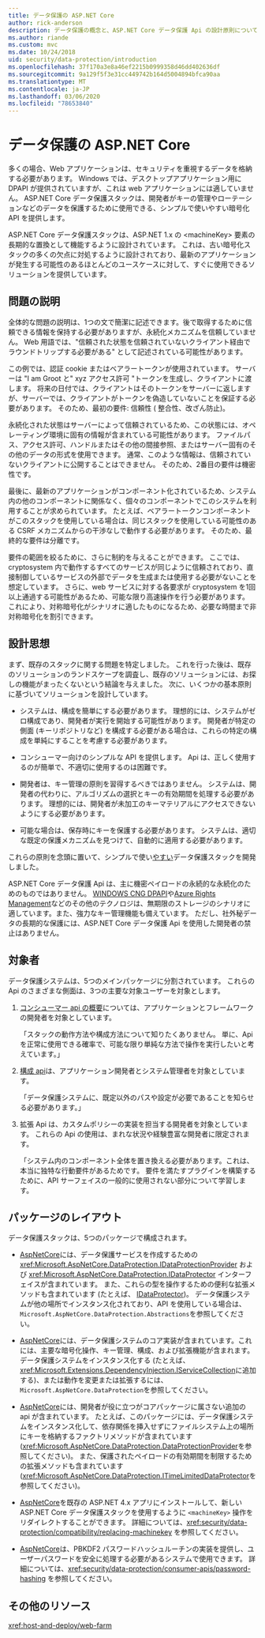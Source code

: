 ```yaml
---
title: データ保護の ASP.NET Core
author: rick-anderson
description: データ保護の概念と、ASP.NET Core データ保護 Api の設計原則について説明します。
ms.author: riande
ms.custom: mvc
ms.date: 10/24/2018
uid: security/data-protection/introduction
ms.openlocfilehash: 37f170a3e8a46ef2215b0999358d46dd402636df
ms.sourcegitcommit: 9a129f5f3e31cc449742b164d5004894bfca90aa
ms.translationtype: MT
ms.contentlocale: ja-JP
ms.lasthandoff: 03/06/2020
ms.locfileid: "78653840"
---
```

# <a name="aspnet-core-data-protection"></a>データ保護の ASP.NET Core

多くの場合、Web アプリケーションは、セキュリティを重視するデータを格納する必要があります。 Windows では、デスクトップアプリケーション用に DPAPI が提供されていますが、これは web アプリケーションには適していません。 ASP.NET Core データ保護スタックは、開発者がキーの管理やローテーションなどのデータを保護するために使用できる、シンプルで使いやすい暗号化 API を提供します。

ASP.NET Core データ保護スタックは、ASP.NET 1.x の &lt;machineKey&gt; 要素の長期的な置換として機能するように設計されています。 これは、古い暗号化スタックの多くの欠点に対処するように設計されており、最新のアプリケーションが発生する可能性のあるほとんどのユースケースに対して、すぐに使用できるソリューションを提供しています。

## <a name="problem-statement"></a>問題の説明

全体的な問題の説明は、1つの文で簡潔に記述できます。後で取得するために信頼できる情報を保持する必要がありますが、永続化メカニズムを信頼していません。 Web 用語では、"信頼された状態を信頼されていないクライアント経由でラウンドトリップする必要がある" として記述されている可能性があります。

この例では、認証 cookie またはベアラートークンが使用されています。 サーバーは "I am Groot と" xyz アクセス許可 "トークンを生成し、クライアントに渡します。 将来の日付では、クライアントはそのトークンをサーバーに返しますが、サーバーでは、クライアントがトークンを偽造していないことを保証する必要があります。 そのため、最初の要件: 信頼性 ( 整合性、改ざん防止)。

永続化された状態はサーバーによって信頼されているため、この状態には、オペレーティング環境に固有の情報が含まれている可能性があります。 ファイルパス、アクセス許可、ハンドルまたはその他の間接参照、またはサーバー固有のその他のデータの形式を使用できます。 通常、このような情報は、信頼されていないクライアントに公開することはできません。 そのため、2番目の要件は機密性です。

最後に、最新のアプリケーションがコンポーネント化されているため、システム内の他のコンポーネントに関係なく、個々のコンポーネントでこのシステムを利用することが求められています。 たとえば、ベアラートークンコンポーネントがこのスタックを使用している場合は、同じスタックを使用している可能性のある CSRF メカニズムからの干渉なしで動作する必要があります。 そのため、最終的な要件は分離です。

要件の範囲を絞るために、さらに制約を与えることができます。 ここでは、cryptosystem 内で動作するすべてのサービスが同じように信頼されており、直接制御しているサービスの外部でデータを生成または使用する必要がないことを想定しています。 さらに、web サービスに対する各要求が cryptosystem を1回以上通過する可能性があるため、可能な限り高速操作を行う必要があります。 これにより、対称暗号化がシナリオに適したものになるため、必要な時間まで非対称暗号化を割引できます。

## <a name="design-philosophy"></a>設計思想

まず、既存のスタックに関する問題を特定しました。 これを行った後は、既存のソリューションのランドスケープを調査し、既存のソリューションには、お探しの機能がまったくないという結論を与えました。 次に、いくつかの基本原則に基づいてソリューションを設計しています。

* システムは、構成を簡単にする必要があります。 理想的には、システムがゼロ構成であり、開発者が実行を開始する可能性があります。 開発者が特定の側面 (キーリポジトリなど) を構成する必要がある場合は、これらの特定の構成を単純にすることを考慮する必要があります。

* コンシューマー向けのシンプルな API を提供します。 Api は、正しく使用するのが簡単で、不適切に使用するのは困難です。

* 開発者は、キー管理の原則を習得するべきではありません。 システムは、開発者の代わりに、アルゴリズムの選択とキーの有効期間を処理する必要があります。 理想的には、開発者が未加工のキーマテリアルにアクセスできないようにする必要があります。

* 可能な場合は、保存時にキーを保護する必要があります。 システムは、適切な既定の保護メカニズムを見つけて、自動的に適用する必要があります。

これらの原則を念頭に置いて、シンプルで使い[やすい](xref:security/data-protection/using-data-protection)データ保護スタックを開発しました。

ASP.NET Core データ保護 Api は、主に機密ペイロードの永続的な永続化のためのものではありません。 [WINDOWS CNG DPAPI](https://msdn.microsoft.com/library/windows/desktop/hh706794%28v=vs.85%29.aspx)や[Azure Rights Management](/rights-management/)などのその他のテクノロジは、無期限のストレージのシナリオに適しています。また、強力なキー管理機能も備えています。 ただし、社外秘データの長期的な保護には、ASP.NET Core データ保護 Api を使用した開発者の禁止はありません。

## <a name="audience"></a>対象者

データ保護システムは、5つのメインパッケージに分割されています。 これらの Api のさまざまな側面は、3つの主要な対象ユーザーを対象とします。

1. [コンシューマー api の概要](xref:security/data-protection/consumer-apis/overview)については、アプリケーションとフレームワークの開発者を対象としています。

   「スタックの動作方法や構成方法について知りたくありません。 単に、Api を正常に使用できる確率で、可能な限り単純な方法で操作を実行したいと考えています。」

2. [構成 api](xref:security/data-protection/configuration/overview)は、アプリケーション開発者とシステム管理者を対象としています。

   「データ保護システムに、既定以外のパスや設定が必要であることを知らせる必要があります。」

3. 拡張 Api は、カスタムポリシーの実装を担当する開発者を対象としています。 これらの Api の使用は、まれな状況や経験豊富な開発者に限定されます。

   「システム内のコンポーネント全体を置き換える必要があります。これは、本当に独特な行動要件があるためです。 要件を満たすプラグインを構築するために、API サーフェイスの一般的に使用されない部分について学習します。

## <a name="package-layout"></a>パッケージのレイアウト

データ保護スタックは、5つのパッケージで構成されます。

* [AspNetCore](https://www.nuget.org/packages/Microsoft.AspNetCore.DataProtection.Abstractions/)には、データ保護サービスを作成するための <xref:Microsoft.AspNetCore.DataProtection.IDataProtectionProvider> および <xref:Microsoft.AspNetCore.DataProtection.IDataProtector> インターフェイスが含まれています。 また、これらの型を操作するための便利な拡張メソッドも含まれています (たとえば、 [IDataProtector](xref:Microsoft.AspNetCore.DataProtection.DataProtectionCommonExtensions.Protect*))。 データ保護システムが他の場所でインスタンス化されており、API を使用している場合は、`Microsoft.AspNetCore.DataProtection.Abstractions`を参照してください。

* [AspNetCore](https://www.nuget.org/packages/Microsoft.AspNetCore.DataProtection/)には、データ保護システムのコア実装が含まれています。これには、主要な暗号化操作、キー管理、構成、および拡張機能が含まれます。 データ保護システムをインスタンス化する (たとえば、<xref:Microsoft.Extensions.DependencyInjection.IServiceCollection>に追加する)、または動作を変更または拡張するには、`Microsoft.AspNetCore.DataProtection`を参照してください。

* [AspNetCore](https://www.nuget.org/packages/Microsoft.AspNetCore.DataProtection.Extensions/)には、開発者が役に立つがコアパッケージに属さない追加の api が含まれています。 たとえば、このパッケージには、データ保護システムをインスタンス化して、依存関係を挿入せずにファイルシステム上の場所にキーを格納するファクトリメソッドが含まれています (<xref:Microsoft.AspNetCore.DataProtection.DataProtectionProvider>を参照してください)。 また、保護されたペイロードの有効期間を制限するための拡張メソッドも含まれています (<xref:Microsoft.AspNetCore.DataProtection.ITimeLimitedDataProtector>を参照してください)。

* [AspNetCore](https://www.nuget.org/packages/Microsoft.AspNetCore.DataProtection.SystemWeb/)を既存の ASP.NET 4.x アプリにインストールして、新しい ASP.NET Core データ保護スタックを使用するように `<machineKey>` 操作をリダイレクトすることができます。 詳細については、<xref:security/data-protection/compatibility/replacing-machinekey> を参照してください。

* [AspNetCore](https://www.nuget.org/packages/Microsoft.AspNetCore.Cryptography.KeyDerivation/)は、PBKDF2 パスワードハッシュルーチンの実装を提供し、ユーザーパスワードを安全に処理する必要があるシステムで使用できます。 詳細については、<xref:security/data-protection/consumer-apis/password-hashing> を参照してください。

## <a name="additional-resources"></a>その他のリソース

<xref:host-and-deploy/web-farm>
